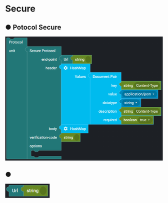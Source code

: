 # Secure

## ● Potocol Secure

![](../../../.gitbook/assets/image%20%28132%29.png)

## ●

![](../../../.gitbook/assets/image%20%2849%29.png)

